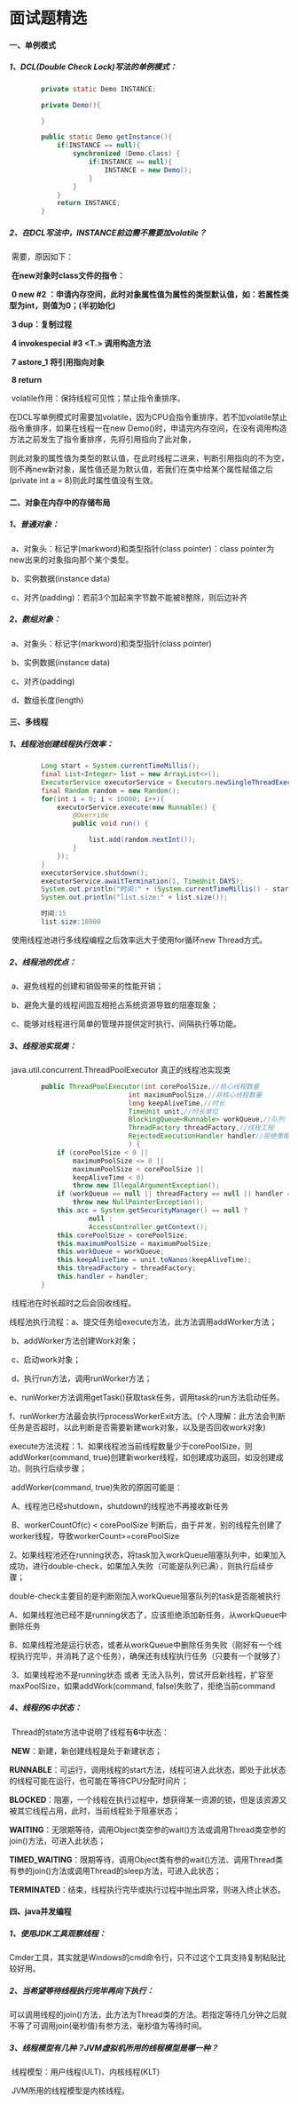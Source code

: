 # 面试题精选

#### 一、单例模式

##### 	1、DCL(Double Check Lock)写法的单例模式：

```java
        private static Demo INSTANCE;

        private Demo(){

        }

        public static Demo getInstance(){
            if(INSTANCE == null){
                synchronized (Demo.class) {
                    if(INSTANCE == null){
                        INSTANCE = new Demo();
                    }
                }
            }
            return INSTANCE;
        }
```
##### 	2、在DCL写法中，INSTANCE前边需不需要加volatile？

​		需要，原因如下：

​		**在new对象时class文件的指令：**

​		**0 new #2 <T> ：申请内存空间，此时对象属性值为属性的类型默认值，如：若属性类型为int，则值为0；(半初始化)**

​		**3 dup：复制过程**

​		**4 invokespecial #3 <T.<init>> 调用构造方法**

​		**7 astore_1 将引用指向对象**

​		**8 return**

​		volatile作用：保持线程可见性；禁止指令重排序。

​		在DCL写单例模式时需要加volatile，因为CPU会指令重排序，若不加volatile禁止指令重排序，如果在线程一在new Demo()时，申请完内存空间，在没有调用构造方法之前发生了指令重排序，先将引用指向了此对象，

​		则此对象的属性值为类型的默认值，在此时线程二进来，判断引用指向的不为空，则不再new新对象，属性值还是为默认值，若我们在类中给某个属性赋值之后(private int a = 8)则此时属性值没有生效。

#### 二、对象在内存中的存储布局

##### 	1、普通对象：

​		a、对象头：标记字(markword)和类型指针(class pointer)：class pointer为new出来的对象指向那个某个类型。

​		b、实例数据(instance data)

​		c、对齐(padding)：若前3个加起来字节数不能被8整除，则后边补齐

##### 	2、数组对象：

​		a、对象头：标记字(markword)和类型指针(class pointer)

​		b、实例数据(instance data)

​		c、对齐(padding)

​		d、数组长度(length)

#### 三、多线程

##### 1、线程池创建线程执行效率：

```java
        Long start = System.currentTimeMillis();
        final List<Integer> list = new ArrayList<>();
        ExecutorService executorService = Executors.newSingleThreadExecutor();
        final Random random = new Random();
        for(int i = 0; i < 10000; i++){
            executorService.execute(new Runnable() {
                @Override
                public void run() {

                    list.add(random.nextInt());
                }
            });
        }
        executorService.shutdown();
        executorService.awaitTermination(1, TimeUnit.DAYS);
        System.out.println("时间:" + (System.currentTimeMillis() - start));
        System.out.println("list.size:" + list.size());

		时间:15
		list.size:10000

```
​		使用线程池进行多线程编程之后效率远大于使用for循环new Thread方式。

##### 2、线程池的优点：

​		a、避免线程的创建和销毁带来的性能开销；

​		b、避免大量的线程间因互相抢占系统资源导致的阻塞现象；

​		c、能够对线程进行简单的管理并提供定时执行、间隔执行等功能。

##### 3、线程池实现类：

​		java.util.concurrent.ThreadPoolExecutor 真正的线程池实现类

```java
        public ThreadPoolExecutor(int corePoolSize,//核心线程数量
                              int maximumPoolSize,//非核心线程数量
                              long keepAliveTime,//时长
                              TimeUnit unit,//时长单位
                              BlockingQueue<Runnable> workQueue,//队列
                              ThreadFactory threadFactory,//线程工程
                              RejectedExecutionHandler handler//拒绝策略
                              ) {
            if (corePoolSize < 0 ||
                maximumPoolSize <= 0 ||
                maximumPoolSize < corePoolSize ||
                keepAliveTime < 0)
                throw new IllegalArgumentException();
            if (workQueue == null || threadFactory == null || handler == null)
                throw new NullPointerException();
            this.acc = System.getSecurityManager() == null ?
                    null :
                    AccessController.getContext();
            this.corePoolSize = corePoolSize;
            this.maximumPoolSize = maximumPoolSize;
            this.workQueue = workQueue;
            this.keepAliveTime = unit.toNanos(keepAliveTime);
            this.threadFactory = threadFactory;
            this.handler = handler;
    	}
```
​		线程池在时长超时之后会回收线程。

​		线程池执行流程：a、提交任务给execute方法，此方法调用addWorker方法；

​					     b、addWorker方法创建Work对象；

​					     c、启动work对象；

​					     d、执行run方法，调用runWorker方法；

​					     e、runWorker方法调用getTask()获取task任务，调用task的run方法启动任务。

​					     f、runWorker方法最会执行processWorkerExit方法。(个人理解：此方法会判断任务是否超时，以此判断是否需要新建work对象，以及是否回收work对象)

​		execute方法流程：1、如果线程池当前线程数量少于corePoolSize，则addWorker(command, true)创建新worker线程，如创建成功返回，如没创建成功，则执行后续步骤；

​							addWorker(command, true)失败的原因可能是：

​							A、线程池已经shutdown，shutdown的线程池不再接收新任务

​							B、workerCountOf(c) < corePoolSize 判断后，由于并发，别的线程先创建了worker线程，导致workerCount>=corePoolSize

​						2、如果线程池还在running状态，将task加入workQueue阻塞队列中，如果加入成功，进行double-check，如果加入失败（可能是队列已满），则执行后续步骤；

​							double-check主要目的是判断刚加入workQueue阻塞队列的task是否能被执行

​							A、如果线程池已经不是running状态了，应该拒绝添加新任务，从workQueue中删除任务

​							B、如果线程池是运行状态，或者从workQueue中删除任务失败（刚好有一个线程执行完毕，并消耗了这个任务），确保还有线程执行任务（只要有一个就够了）

​						3、如果线程池不是running状态 或者 无法入队列，尝试开启新线程，扩容至maxPoolSize，如果addWork(command, false)失败了，拒绝当前command

##### 4、线程的6中状态：

​		Thread的state方法中说明了线程有**6**中状态：

​			**NEW**：新建，新创建线程是处于新建状态；

​			**RUNNABLE**：可运行，调用线程的start方法，线程可进入此状态，即处于此状态的线程可能在运行，也可能在等待CPU分配时间片；

​			**BLOCKED**：阻塞，一个线程在执行过程中，想获得某一资源的锁，但是该资源又被其它线程占用，此时，当前线程处于阻塞状态；

​			**WAITING**：无限期等待，调用Object类空参的wait()方法或调用Thread类空参的join()方法，可进入此状态；

​			**TIMED_WAITING**：限期等待，调用Object类有参的wait()方法、调用Thread类有参的join()方法或调用Thread的sleep方法，可进入此状态；

​			**TERMINATED**：结束，线程执行完毕或执行过程中抛出异常，则进入终止状态。

#### 四、java并发编程

##### 1、使用JDK工具观察线程：

​		Cmder工具，其实就是Windows的cmd命令行，只不过这个工具支持复制粘贴比较好用。

##### 2、当希望等待线程执行完毕再向下执行：

​		可以调用线程的join()方法，此方法为Thread类的方法。若指定等待几分钟之后就不等了可调用join(毫秒值)有参方法，毫秒值为等待时间。

##### 3、线程模型有几种？JVM虚拟机所用的线程模型是哪一种？

​		线程模型：用户线程(ULT)、内核线程(KLT)

​		JVM所用的线程模型是内核线程。